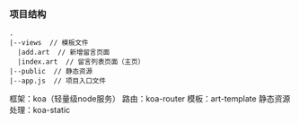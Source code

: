 ### 项目结构
```
.
|--views  // 模板文件
  |add.art  // 新增留言页面
  |index.art  // 留言列表页面（主页）
|--public  // 静态资源
|--app.js  // 项目入口文件
```

框架：koa（轻量级node服务）
路由：koa-router
模板：art-template
静态资源处理：koa-static
   

